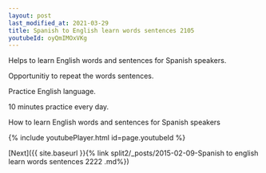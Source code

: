 ```yaml
---
layout: post
last_modified_at: 2021-03-29
title: Spanish to English learn words sentences 2105 
youtubeId: oyQmIMOxVKg
---
```

 
 
Helps to learn English words and sentences for Spanish speakers.

Opportunitiy to repeat the words sentences. 

Practice English language. 
 
10 minutes practice every day. 
 
How to learn English words and sentences for Spanish speakers 
 
{% include youtubePlayer.html id=page.youtubeId %}
 
 
[Next]({{ site.baseurl }}{% link  split2/_posts/2015-02-09-Spanish to english learn words sentences 2222 .md%})
 
